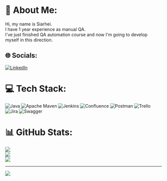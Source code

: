 # 💫 About Me:
Hi, my name is Siarhei. <br>I have 1 year experience as manual QA. <br>I've just finished QA automation course and now I'm going to develop myself in this direction.


## 🌐 Socials:
[![LinkedIn](https://img.shields.io/badge/LinkedIn-%230077B5.svg?logo=linkedin&logoColor=white)](https://linkedin.com/in/Siarhei-Arlouski) 

# 💻 Tech Stack:
![Java](https://img.shields.io/badge/java-%23ED8B00.svg?style=for-the-badge&logo=java&logoColor=white) ![Apache Maven](https://img.shields.io/badge/Apache%20Maven-C71A36?style=for-the-badge&logo=Apache%20Maven&logoColor=white) ![Jenkins](https://img.shields.io/badge/jenkins-%232C5263.svg?style=for-the-badge&logo=jenkins&logoColor=white) ![Confluence](https://img.shields.io/badge/confluence-%23172BF4.svg?style=for-the-badge&logo=confluence&logoColor=white) ![Postman](https://img.shields.io/badge/Postman-FF6C37?style=for-the-badge&logo=postman&logoColor=white) ![Trello](https://img.shields.io/badge/Trello-%23026AA7.svg?style=for-the-badge&logo=Trello&logoColor=white) ![Jira](https://img.shields.io/badge/jira-%230A0FFF.svg?style=for-the-badge&logo=jira&logoColor=white) ![Swagger](https://img.shields.io/badge/-Swagger-%23Clojure?style=for-the-badge&logo=swagger&logoColor=white)
# 📊 GitHub Stats:
![](https://github-readme-stats.vercel.app/api?username=Siarhei-Arlouski&theme=dark&hide_border=true&include_all_commits=false&count_private=false)<br/>
![](https://github-readme-streak-stats.herokuapp.com/?user=Siarhei-Arlouski&theme=dark&hide_border=true)<br/>
![](https://github-readme-stats.vercel.app/api/top-langs/?username=Siarhei-Arlouski&theme=dark&hide_border=true&include_all_commits=false&count_private=false&layout=compact)

---
[![](https://visitcount.itsvg.in/api?id=Siarhei-Arlouski&icon=2&color=10)](https://visitcount.itsvg.in)

<!-- Proudly created with GPRM ( https://gprm.itsvg.in ) -->

